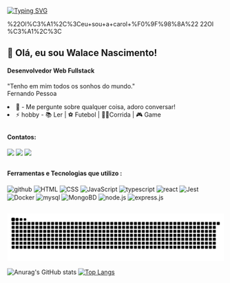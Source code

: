 [![Typing SVG](https://readme-typing-svg.demolab.com?font=Fira+Code&weight=500&size=26&pause=1000&color=C0FF25&random=false&width=435&separator=%3C&lines=%22Ol%C3%A1%2C%3Ceu+sou+a+carol+%F0%9F%98%8A%22)](https://git.io/typing-svg)

%22Ol%C3%A1%2C%3Ceu+sou+a+carol+%F0%9F%98%8A%22
22Ol
%C3%A1%2C%3C
## 👋 Olá, eu sou Walace Nascimento!
#### Desenvolvedor Web Fullstack
"Tenho em mim todos os sonhos do mundo."<br>Fernando Pessoa

</div>
  <div align="left" style="display: inline_block">
    <!-- <li> 🎓 - Estou estundando desenvolvimento Web Full Stack na <a href="https://betrybe.com">Trybe</a>.</li> -->
    <li> 💬 - Me pergunte sobre qualquer coisa, adoro conversar!</li>
    <li> ⚡ hobby - 📚 Ler | ⚽ Futebol | 🏃🏿Corrida | 🎮 Game </li>
  </div>
</div>

##
  
  #### Contatos:

 <div style="display: inline_block">
  <a href="https://linkedin.com/in/walace-nascimento-b53280245" target="_blank"><img src="https://img.shields.io/badge/-LinkedIn-%230077B5?style=for-the-badge&logo=linkedin&logoColor=white" target="_blank"></a>
  <a href="mailto:wlacens@gmail.com" target="_blank"><img src="https://img.shields.io/badge/Gmail-D14836?style=for-the-badge&logo=gmail&logoColor=white" target="_blank"></a>
  <a href="https://api.whatsapp.com/send?phone=5573999898281&text=" target="_blank">
  <img src="https://img.shields.io/badge/WhatsApp-25D366?style=for-the-badge&logo=whatsapp&logoColor=white" target="_blank"></a>
  <!--
   <a href="https://instagram.com/walacenascimento.una" target="_blank"><img src="https://img.shields.io/badge/-Instagram-%23E4405F?style=for-the-badge&logo=instagram&logoColor=white" target="_blank"></a>
    -->
</div>

##

  
   #### Ferramentas e Tecnologias que utilizo :
   
<!--
para inserir o Stats
![Walace GitHub stats](https://github-readme-stats.vercel.app/api?username=walacenascimento&show_icons=true&theme=dracula)
 -->
 
<div style="display: inline_block">
  <!-- fundamentos do desenvolvimento web -->
  <img alt="github" src="https://cdn.jsdelivr.net/gh/devicons/devicon/icons/github/github-original-wordmark.svg" width="40" height="40" align="center"/>
  <img alt="HTML" src="https://cdn.jsdelivr.net/gh/devicons/devicon/icons/html5/html5-plain-wordmark.svg" width="35" height="40" align="center">
  <img alt="CSS" src="https://cdn.jsdelivr.net/gh/devicons/devicon/icons/css3/css3-plain-wordmark.svg" width="35" height="40" align="center">
  <img alt="JavaScript" src="https://cdn.jsdelivr.net/gh/devicons/devicon/icons/javascript/javascript-original.svg" width="30" height="40" align="center">
  <img alt="typescript" src="https://cdn.jsdelivr.net/gh/devicons/devicon/icons/typescript/typescript-original.svg" width="35" height="40" align="center"/>
  <!-- Desenvolvimento Front-End -->
  <img alt="react" src="https://cdn.jsdelivr.net/gh/devicons/devicon/icons/react/react-original-wordmark.svg" width="40" height="40" align="center"/>
  <img alt="Jest" src="https://cdn.jsdelivr.net/gh/devicons/devicon/icons/jest/jest-plain.svg" width="35" height="40" align="center"/>
  <!--
  <img alt="Redux" src="https://cdn.jsdelivr.net/gh/devicons/devicon/icons/redux/redux-original.svg" width="35" height="40" align="center" />
  <img alt="Bootstrap" src="https://cdn.jsdelivr.net/gh/devicons/devicon/icons/bootstrap/bootstrap-original-wordmark.svg" width="35" height="40" align="center"/>
  -->
  <!-- Desenvolvimento Back-End -->
  <img alt="Docker" src="https://cdn.jsdelivr.net/gh/devicons/devicon/icons/docker/docker-plain-wordmark.svg" width="35" height="40" align="center">
  <!-- 
  <img alt="heroku" src="https://cdn.jsdelivr.net/gh/devicons/devicon/icons/heroku/heroku-plain-wordmark.svg" width="40" height="40" align="center"/>
  -->
  <img alt="mysql" src="https://cdn.jsdelivr.net/gh/devicons/devicon/icons/mysql/mysql-original-wordmark.svg" width="60" height="50" align="center">
  <img alt="MongoBD" src="https://cdn.jsdelivr.net/gh/devicons/devicon/icons/mongodb/mongodb-plain-wordmark.svg" width="45" height="40" align="center">
  <img alt="node.js" src="https://cdn.jsdelivr.net/gh/devicons/devicon/icons/nodejs/nodejs-original-wordmark.svg" width="60" height="60" align="center">
  <img alt="express.js" src="https://cdn.jsdelivr.net/gh/devicons/devicon/icons/express/express-original-wordmark.svg" width="60" height="60" align="center">
  <!-- <img alt="JWT" src="https://img.shields.io/badge/json%20web%20tokens-323330?style=for-the-badge&logo=json-web-tokens&logoColor=pink"> -->
  <!--
  <img alt="mocha.js" src="https://cdn.jsdelivr.net/gh/devicons/devicon/icons/mocha/mocha-plain.svg" width="40" height="40" align="center" />
  <img alt="chai.js" src="https://img.shields.io/badge/chai.js-323330?style=for-the-badge&logo=chai&logoColor=red" width="40" height="40" align="center"/>
  <img alt="sinon.js" src="https://img.shields.io/badge/sinon.js-323330?style=for-the-badge&logo=sinon" width="40" height="40" align="center"/>
  -->
  <!--
  <img alt="Slack" src="https://img.shields.io/badge/Slack-4A154B?style=for-the-badge&logo=slack&logoColor=white">
  <img alt="Notion" src="https://img.shields.io/badge/Notion-000000?style=for-the-badge&logo=notion&logoColor=white">
  <img alt="Discord" src="https://img.shields.io/badge/Discord-7289DA?style=for-the-badge&logo=discord&logoColor=white">
  <img alt="Zoom" src="https://img.shields.io/badge/Zoom-2D8CFF?style=for-the-badge&logo=zoom&logoColor=white">
  -->
  </div>
  
  ##
  
<!--Cobrinha-->
![Snake animation](https://github.com/walacenascimento/walacenascimento/blob/output/github-contribution-grid-snake.svg)

<!-- STAR -->
![Anurag's GitHub stats](https://github-readme-stats.vercel.app/api?username=walacenascimento&show_icons=true&theme=merko)
[![Top Langs](https://github-readme-stats.vercel.app/api/top-langs/?username=walacenascimento&layout=compact)](https://github.com/walacenascimento/github-readme-stats)
